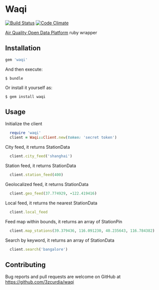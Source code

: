 # Waqi
[![Build Status](https://travis-ci.org/3zcurdia/waqi.svg?branch=master)](https://travis-ci.org/3zcurdia/waqi) [![Code Climate](https://lima.codeclimate.com/github/3zcurdia/waqi/badges/gpa.svg)](https://lima.codeclimate.com/github/3zcurdia/waqi)

[Air Quality Open Data Platform](http://aqicn.org/api/) ruby wrapper

## Installation

```ruby
gem 'waqi'
```

And then execute:

    $ bundle

Or install it yourself as:

    $ gem install waqi

## Usage

Initialize the client

```ruby
  require 'waqi'
  client = Waqi::Client.new(token: 'secret token')
```
City feed, it returns StationData

```ruby
  client.city_feed('shanghai')
```

Station feed, it returns StationData

```ruby
  client.station_feed(400)
```

Geolocalized feed, it returns StationData

```ruby
  client.geo_feed(37.774929, -122.419416)
```

Local feed, it returns the nearest StationData

```ruby
  client.local_feed
```

Feed map within bounds, it returns an array of  StationPin

```ruby
  client.map_stations(39.379436, 116.091230, 40.235643, 116.784382)
```

Search by keyword, it returns an array of StationData

```ruby
  client.search('bangalore')
```

## Contributing

Bug reports and pull requests are welcome on GitHub at https://github.com/3zcurdia/waqi
